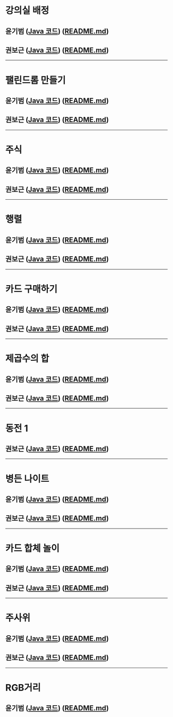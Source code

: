 # 강의실 배정

## 윤기범 ([Java 코드](백준_강의실배정_윤기범.java)) ([README.md](src/강의실배정_윤기범.md))
## 권보근 ([Java 코드](백준_강의실배정_권보근.java)) ([README.md](src/강의실배정_권보근.md))

<hr>

# 팰린드롬 만들기

## 윤기범 ([Java 코드](백준_팰린드롬만들기_윤기범.java)) ([README.md](src/팰린드롬만들기_윤기범.md))
## 권보근 ([Java 코드](백준_팰린드롬만들기_권보근.java)) ([README.md](src/팰린드롬만들기_권보근.md))

<hr>

# 주식

## 윤기범 ([Java 코드](백준_주식_윤기범.java)) ([README.md](src/주식_윤기범.md))
## 권보근 ([Java 코드](백준_주식_권보근.java)) ([README.md](src/주식_권보근.md))

<hr>

# 행렬
## 윤기범 ([Java 코드](백준_행렬_윤기범.java)) ([README.md](src/행렬_윤기범.md))
## 권보근 ([Java 코드](백준_행렬_권보근.java)) ([README.md](src/행렬_권보근.md))

<hr>

# 카드 구매하기

## 윤기범 ([Java 코드](백준_카드구매하기_윤기범.java)) ([README.md](src/카드구매하기_윤기범.md))
## 권보근 ([Java 코드](백준_카드구매하기_권보근.java)) ([README.md](src/카드구매하기_권보근.md))

<hr>

# 제곱수의 합

## 윤기범 ([Java 코드](백준_제곱수의합_윤기범.java)) ([README.md](src/제곱수의합_윤기범.md))
## 권보근 ([Java 코드](백준_제곱수의합_권보근.java)) ([README.md](src/제곱수의합_권보근.md))

<hr>

# 동전 1

## 권보근 ([Java 코드](백준_동전1_권보근.java)) ([README.md](src/동전1_권보근.md))

<hr>

# 병든 나이트

## 윤기범 ([Java 코드](백준_병든나이트_윤기범.java)) ([README.md](src/병든나이트_윤기범.md))
## 권보근 ([Java 코드](백준_병든나이트_권보근.java)) ([README.md](src/병든나이트_권보근.md))

<hr>

# 카드 합체 놀이

## 윤기범 ([Java 코드](백준_카드합체놀이_윤기범.java)) ([README.md](src/카드합체놀이_윤기범.md))
## 권보근 ([Java 코드](백준_카드합체놀이_권보근.java)) ([README.md](src/카드합체놀이_권보근.md))

<hr>

# 주사위
## 윤기범 ([Java 코드](백준_주사위_윤기범.java)) ([README.md](src/주사위_윤기범.md))
## 권보근 ([Java 코드](백준_주사위_권보근.java)) ([README.md](src/주사위_권보근.md))

<hr>

# RGB거리
## 윤기범 ([Java 코드](백준_RGB거리_윤기범.java)) ([README.md](src/RGB거리_윤기범.md))


